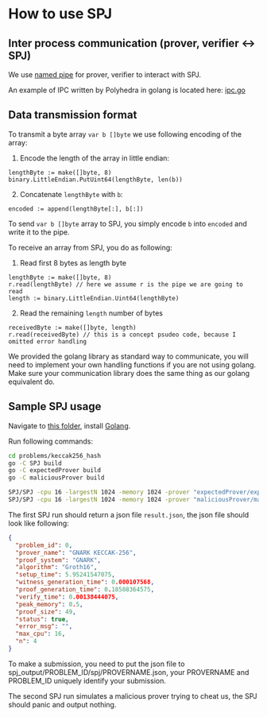# How to use SPJ

## Inter process communication (prover, verifier <-> SPJ)

We use [named pipe](https://en.wikipedia.org/wiki/Named_pipe) for prover, verifier to interact with SPJ.

An example of IPC written by Polyhedra in golang is located here: [ipc.go](https://github.com/PolyhedraZK/proof-arena/SPJ/IPCUtils/ipc.go)

## Data transmission format

To transmit a byte array `var b []byte` we use following encoding of the array:

1. Encode the length of the array in little endian:

```golang
lengthByte := make([]byte, 8)
binary.LittleEndian.PutUint64(lengthByte, len(b))
```

2. Concatenate `lengthByte` with `b`:

```golang
encoded := append(lengthByte[:], b[:])
```

To send `var b []byte` array to SPJ, you simply encode `b` into `encoded` and write it to the pipe.

To receive an array from SPJ, you do as following:

1. Read first 8 bytes as length byte

```golang
lengthByte := make([]byte, 8)
r.read(lengthByte) // here we assume r is the pipe we are going to read
length := binary.LittleEndian.Uint64(lengthByte)
```

2. Read the remaining `length` number of bytes

```golang
receivedByte := make([]byte, length)
r.read(receivedByte) // this is a concept psudeo code, because I omitted error handling
```

We provided the golang library as standard way to communicate, you will need to implement your own handling functions if you are not using golang. Make sure your communication library does the same thing as our golang equivalent do.


## Sample SPJ usage

Navigate to [this folder](https://github.com/PolyhedraZK/proof-arena/problems/keccak256_hash/), install [Golang](https://go.dev/dl/).

Run following commands:

```bash
cd problems/keccak256_hash
go -C SPJ build
go -C expectedProver build
go -C maliciousProver build

SPJ/SPJ -cpu 16 -largestN 1024 -memory 1024 -prover "expectedProver/expectedProver -mode prove" -time 300 -verifier "expectedProver/expectedProver -mode verify" -json result.json
SPJ/SPJ -cpu 16 -largestN 1024 -memory 1024 -prover "maliciousProver/maliciousProver -mode prove" -time 300 -verifier "expectedProver/expectedProver -mode verify" -json result.json
```

The first SPJ run should return a json file `result.json`, the json file should look like following:

```json
{
  "problem_id": 0,
  "prover_name": "GNARK KECCAK-256",
  "proof_system": "GNARK",
  "algorithm": "Groth16",
  "setup_time": 5.95241547075,
  "witness_generation_time": 0.000107568,
  "proof_generation_time": 0.18508364575,
  "verify_time": 0.00138444075,
  "peak_memory": 0.5,
  "proof_size": 49,
  "status": true,
  "error_msg": "",
  "max_cpu": 16,
  "n": 4
}
```

To make a submission, you need to put the json file to spj_output/PROBLEM_ID/spj/PROVERNAME.json, your PROVERNAME and PROBLEM_ID uniquely identify your submission.

The second SPJ run simulates a malicious prover trying to cheat us, the SPJ should panic and output nothing.
